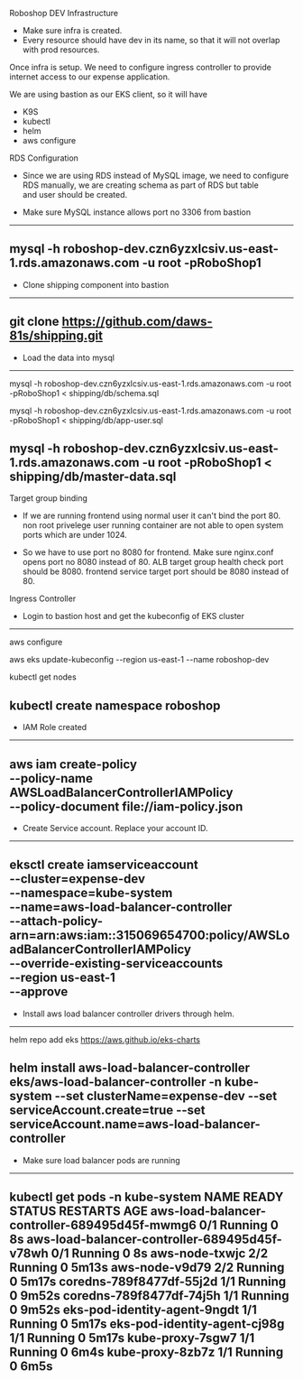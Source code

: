 Roboshop DEV Infrastructure


* Make sure infra is created.
* Every resource should have dev in its name, so that it will not overlap with prod resources.

Once infra is setup. We need to configure ingress controller to provide internet access to our expense application.

We are using bastion as our EKS client, so it will have

* K9S
* kubectl
* helm
* aws configure

RDS Configuration

* Since we are using RDS instead of MySQL image, we need to configure RDS manually, we are creating schema as part of RDS but table  
    and    user should be created.

* Make sure MySQL instance allows port no 3306 from bastion
---
mysql -h roboshop-dev.czn6yzxlcsiv.us-east-1.rds.amazonaws.com -u root -pRoboShop1
---
* Clone shipping component into bastion

---
git clone https://github.com/daws-81s/shipping.git
---

* Load the data into mysql

---
mysql -h roboshop-dev.czn6yzxlcsiv.us-east-1.rds.amazonaws.com -u root -pRoboShop1 < shipping/db/schema.sql

mysql -h roboshop-dev.czn6yzxlcsiv.us-east-1.rds.amazonaws.com -u root -pRoboShop1 < shipping/db/app-user.sql

mysql -h roboshop-dev.czn6yzxlcsiv.us-east-1.rds.amazonaws.com -u root -pRoboShop1 < shipping/db/master-data.sql
---
Target group binding

* If we are running frontend using normal user it can't bind the port 80. non root privelege user running container are not able to open system ports which are under 1024.

* So we have to use port no 8080 for frontend. Make sure
    nginx.conf opens port no 8080 instead of 80.
    ALB target group health check port should be 8080.
    frontend service target port should be 8080 instead of 80.

Ingress Controller

* Login to bastion host and get the kubeconfig of EKS cluster
---
aws configure

aws eks update-kubeconfig --region us-east-1 --name roboshop-dev

kubectl get nodes

kubectl create namespace roboshop
---

* IAM Role created

---
aws iam create-policy \
    --policy-name AWSLoadBalancerControllerIAMPolicy \
    --policy-document file://iam-policy.json
---

* Create Service account. Replace your account ID.

---
eksctl create iamserviceaccount \
--cluster=expense-dev \
--namespace=kube-system \
--name=aws-load-balancer-controller \
--attach-policy-arn=arn:aws:iam::315069654700:policy/AWSLoadBalancerControllerIAMPolicy \
--override-existing-serviceaccounts \
--region us-east-1 \
--approve
---

* Install aws load balancer controller drivers through helm.

---
helm repo add eks https://aws.github.io/eks-charts

helm install aws-load-balancer-controller eks/aws-load-balancer-controller -n kube-system --set clusterName=expense-dev --set serviceAccount.create=true --set serviceAccount.name=aws-load-balancer-controller
---

* Make sure load balancer pods are running

---
kubectl get pods -n kube-system
NAME                                            READY   STATUS    RESTARTS   AGE
aws-load-balancer-controller-689495d45f-mwmg6   0/1     Running   0          8s
aws-load-balancer-controller-689495d45f-v78wh   0/1     Running   0          8s
aws-node-txwjc                                  2/2     Running   0          5m13s
aws-node-v9d79                                  2/2     Running   0          5m17s
coredns-789f8477df-55j2d                        1/1     Running   0          9m52s
coredns-789f8477df-74j5h                        1/1     Running   0          9m52s
eks-pod-identity-agent-9ngdt                    1/1     Running   0          5m17s
eks-pod-identity-agent-cj98g                    1/1     Running   0          5m17s
kube-proxy-7sgw7                                1/1     Running   0          6m4s
kube-proxy-8zb7z                                1/1     Running   0          6m5s
----